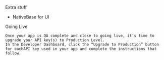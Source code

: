 Extra stuff

- NativeBase for UI


Going Live

    Once your app is QA complete and close to going live, it’s time to upgrade your API key(s) to Production Level.
    In the Developer Dashboard, click the “Upgrade to Production” button for eachAPI key used in your app and complete the instructions that follow.